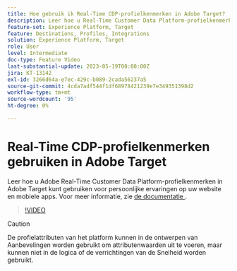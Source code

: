 ```yaml
---
title: Hoe gebruik ik Real-Time CDP-profielkenmerken in Adobe Target?
description: Leer hoe u Real-Time Customer Data Platform-profielkenmerken in Adobe Target kunt gebruiken voor persoonlijke ervaringen op uw website en mobiele apps.
feature-set: Experience Platform, Target
feature: Destinations, Profiles, Integrations
solution: Experience Platform, Target
role: User
level: Intermediate
doc-type: Feature Video
last-substantial-update: 2023-05-19T00:00:00Z
jira: KT-13142
exl-id: 3266d64a-e7ec-429c-b089-2cada56237a5
source-git-commit: 4cda7adf544f1df68978421239e7e349351398d2
workflow-type: tm+mt
source-wordcount: '95'
ht-degree: 0%

---
```


# Real-Time CDP-profielkenmerken gebruiken in Adobe Target

Leer hoe u Adobe Real-Time Customer Data Platform-profielkenmerken in Adobe Target kunt gebruiken voor persoonlijke ervaringen op uw website en mobiele apps. Voor meer informatie, zie [ de documentatie ](https://experienceleague.adobe.com/docs/target/using/integrate/integrating-with-rtcdp.html).

>[!VIDEO](https://video.tv.adobe.com/v/3419318/?learn=on)

>[!CAUTION]
>
>De profielattributen van het platform kunnen in de ontwerpen van Aanbevelingen worden gebruikt om attributenwaarden uit te voeren, maar kunnen niet in de logica of de verrichtingen van de Snelheid worden gebruikt.
